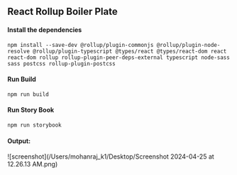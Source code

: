 ## React Rollup Boiler Plate

#### Install the dependencies

```
npm install --save-dev @rollup/plugin-commonjs @rollup/plugin-node-resolve @rollup/plugin-typescript @types/react @types/react-dom react react-dom rollup rollup-plugin-peer-deps-external typescript node-sass sass postcss rollup-plugin-postcss

```

#### Run Build

```
npm run build
```

#### Run Story Book

```
npm run storybook
```

#### Output:

![screenshot](/Users/mohanraj_k1/Desktop/Screenshot 2024-04-25 at 12.26.13 AM.png)
